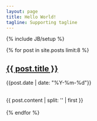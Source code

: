 ```yaml
---
layout: page
title: Hello World!
tagline: Supporting tagline
---
```

{% include JB/setup %}

{% for post in site.posts limit:8 %}
   <!-- here add you post markup -->
   <h2><a href="{{ post.url }}">{{ post.title }}</a></h2>
   <p class="post_title">
    <span class="date">{{post.date | date: "%Y-%m-%d"}}</span>
  </p>
  <br>
  <div class="content">
    {{ post.content | split: '<!-- more -->' | first }}
  </div>
  <br>
{% endfor %}



